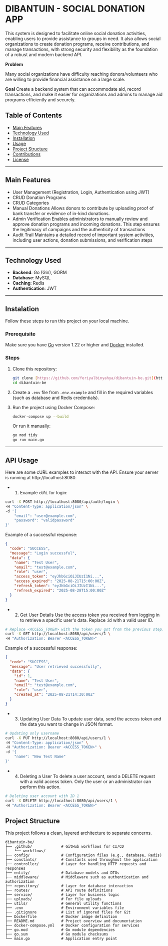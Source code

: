 # DIBANTUIN - SOCIAL DONATION APP

This system is designed to facilitate online social donation activities, enabling users to provide assistance to groups in need. It also allows social organizations to create donation programs, receive contributions, and manage transactions, with strong security and flexibility as the foundation of a robust and modern backend API.

**Problem**

Many social organizations have difficulty reaching donors/volunteers who are willing to provide financial assistance on a large scale.

**Goal**
Create a backend system that can accommodate aid, record transactions, and make it easier for organizations and admins to manage aid programs efficiently and securely.

## Table of Contents

- [Main Features](#main-features)
- [Technology Used](#technology-used)
- [Installation](#installation)
- [Usage](#usage)
- [Project Structure](#project-structure)
- [Contributions](#contributions)
- [License](#license)

---

## Main Features

* User Management (Registration, Login, Authentication using JWT)
* CRUD Donation Programs
* CRUD Categories
* Manual Donations
Allows donors to contribute by uploading proof of bank transfer or evidence of in-kind donations.
* Admin Verification
Enables administrators to manually review and approve donation programs and incoming donations. This step ensures the legitimacy of campaigns and the authenticity of transactions
* Audit Trail
Maintains a detailed record of important system activities, including user actions, donation submissions, and verification steps

---

## Technology Used

* **Backend**: Go (Gin), GORM
* **Database**: MySQL
* **Caching**: Redis
* **Authentication**: JWT

---

## Instalation

Follow these steps to run this project on your local machine.

### Prerequisite

Make sure you have [Go](https://golang.org/doc/install) version 1.22 or higher and [Docker](https://docs.docker.com/get-docker/) installed.

### Steps

1.  Clone this repository:
    ```bash
    git clone [https://github.com/feriyalbinyahya/dibantuin-be.git](https://github.com/feriyalbinyahya/dibantuin-be.git)
    cd dibantuin-be
    ```

2.  Create a `.env` file from `.env.example` and fill in the required variables (such as database and Redis credentials).

3.  Run the project using Docker Compose:
    ```bash
    docker-compose up --build
    ```
    Or run it manually:
    ```bash
    go mod tidy
    go run main.go
    ```

---

## API Usage
Here are some cURL examples to interact with the API. Ensure your server is running at http://localhost:8080.

* 1. Example `cURL` for login:
```bash
curl -X POST http://localhost:8080/api/auth/login \
-H "Content-Type: application/json" \
-d '{
    "email": "user@example.com",
    "password": "validpassword"
}'
```

Example of a successful response:
```json
{
  "code": "SUCCESS",
  "message": "Login successful",
  "data": {
    "name": "Test User",
    "email": "test@example.com",
    "role": "user",
    "access_token": "eyJhbGciOiJIUzI1Ni...",
    "access_expired": "2025-08-21T15:00:00Z",
    "refresh_token": "eyJhbGciOiJIUzI1Ni...",
    "refresh_expired": "2025-08-28T15:00:00Z"
  }
}
```

* 2. Get User Details
Use the access token you received from logging in to retrieve a specific user's data. Replace :id with a valid user ID.

```bash
# Replace <ACCESS_TOKEN> with the token you got from the previous step.
curl -X GET http://localhost:8080/api/users/1 \
-H "Authorization: Bearer <ACCESS_TOKEN>"
```

Example of a successful response:
```json
{
  "code": "SUCCESS",
  "message": "User retrieved successfully",
  "data": {
    "id": 1,
    "name": "Test User",
    "email": "test@example.com",
    "role": "user",
    "created_at": "2025-08-21T14:30:00Z"
  }
}
```
* 3. Updating User Data
To update user data, send the access token and the data you want to change in JSON format.

```bash
# Updating only username
curl -X PUT http://localhost:8080/api/users/1 \
-H "Content-Type: application/json" \
-H "Authorization: Bearer <ACCESS_TOKEN>" \
-d '{
    "name": "New Test Name"
}'
```

* 4. Deleting a User
To delete a user account, send a DELETE request with a valid access token. Only the user or an administrator can perform this action.

```bash
# Deleting user account with ID 1
curl -X DELETE http://localhost:8080/api/users/1 \
-H "Authorization: Bearer <ACCESS_TOKEN>"
```

## Project Structure
This project follows a clean, layered architecture to separate concerns.
```
dibantuin-be/
├── .github/             # GitHub workflows for CI/CD
│   └── workflows/
├── config/              # Configuration files (e.g., database, Redis)
├── constants/           # Constants used throughout the application
├── controller/          # Layer for handling HTTP requests and responses
├── entity/              # Database models and DTOs
├── middleware/          # Middleware such as authentication and authorization
├── repository/          # Layer for database interaction
├── routes/              # API route definitions
├── service/             # Layer for business logic
├── uploads/             # For file uploads
├── utils/               # General utility functions
├── .env                 # Environment variables file
├── .gitignore           # List of ignored files for Git
├── Dockerfile           # Docker image definition
├── README.md            # Project overview and documentation
├── docker-compose.yml   # Docker configuration for services
├── go.mod               # Go module dependencies
├── go.sum               # Go module checksums
└── main.go              # Application entry point
```

